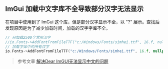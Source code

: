 ## ImGui 加载中文字库不全导致部分汉字无法显示

在项目中使用到了 ImGui 这个库，但是部分汉字显示不全，以 "?" 展示。查找后发现原因是为了减少加载时间，加载的汉字字库不全。

``` c++
// 只加载2500个常用汉字
//io.Fonts->AddFontFromFileTTF("c:/Windows/Fonts/simhei.ttf", 16.f, nullptr, io.Fonts->GetGlyphRangesChineseSimplifiedCommon());
// 加载字体中的所有汉字
io.Fonts->AddFontFromFileTTF("c:/Windows/Fonts/simhei.ttf", 16.f, nullptr, io.Fonts->GetGlyphRangesChineseFull());
```

> 参考文章 [解决Dear ImGUI无法显示中文的问题](https://www.joven.top/archives/192)